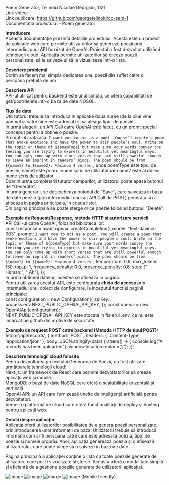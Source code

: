 Poem Generator, Telinoiu Nicolae Georgian, 1121<br />
Link video:<br />
Link publicare: https://github.com/georgetelinoiu/cc-sem-1<br />
Documentația proiectului - Poem generator<br />

**Introducere**<br />
Această documentație prezintă detaliile proiectului. Acesta este un proiect de aplicație web care permite utilizatorilor să genereze poezii prin intermediul unui API furnizat de OpenAI. Proiectul a fost dezvoltat utilizând tehnologii cloud. Aplicația permite utilizatorilor să creeze poezii personalizate, să le salveze și să le vizualizeze într-o listă.

**Descriere problemă**<br />
Dorim sa facem mai simpla dedicarea unei poezii din suflet catre o persoana pretuita de noi.

**Descriere API**<br />
API-ul utilizat pentru backend este unul simplu, ce ofera capabilitati de get/post/delete intr-o baza de date NOSQL.

**Flux de date**<br />
Utilizatorul trebuie sa introduca in aplicatie doua nume (de la cine vine poemul si catre cine este adresat) si sa aleaga tipul de poezie.<br />
In urma alegerii, un API Call catre OpenAI este facut, cu un promt special conceput pentru a obtine o poezie.<br />
Prompt-ul arata asa: `I want you to act as a poet. You will create a poem that evoke emotions and have the power to stir people’s soul. Write on the topic or theme of ${poemType} but make sure your words convey the feeling you are trying to express in beautiful yet meaningful ways. You can only come up with short verses that are still powerful enough to leave an imprint in readers’ minds. The poem should be from ${name1} to ${name2}. Maximum 4 verses.`, unde poemType este tipul de poezie, name1 este primul nume scris de utilizator iar name2 este al doilea nume scris de utilizator.<br />
Doar in urma completarii tuturor campurilor, utilizatorul poate apasa butonul de "Generate".<br />
In urma generarii, se deblocheaza butonul de "Save", care salveaza in baza de date poezia (prin intermediul unui alt API Call de POST) generata si o afiseaza in pagina principala, in coada listei.<br />
Din pagina principala se poate sterge orice poezie folosind butonul "Delete".

**Exemple de Request/Response, metode HTTP si autorizare servicii**<br />
API Call-ul catre OpenAI, folosind biblioteca lor:<br />
const response = await openai.createCompletion({
			model: "text-davinci-003",
			prompt: `I want you to act as a poet. You will create a poem that evoke emotions and have the power to stir people’s soul. Write on the topic or theme of ${poemType} but make sure your words convey the feeling you are trying to express in beautiful yet meaningful ways. You can only come up with short verses that are still powerful enough to leave an imprint in readers’ minds. The poem should be from ${name1} to ${name2}. Maximum 4 verses.`,
			temperature: 0.9,
			max_tokens: 150,
			top_p: 1,
			frequency_penalty: 0.0,
			presence_penalty: 0.6,
			stop: [" Human:", " AI:"],
		});<br />
In urma obtinerii datelor, acestea se afiseaza in pagina.<br />
Pentru utilizarea acestui API, este configurata **cheia de access** prin intermediul unui obiect de configurare, la inceputul functiei paginii principale:<br />
const configuration = new Configuration({
		apiKey: process.env.NEXT_PUBLIC_OPENAI_API_KEY,
	});
	const openai = new OpenAIApi(configuration);<br />
NEXT_PUBLIC_OPENAI_API_KEY este stocata in fisierul .env, ce nu este incarcat pe github din motive de securitate.

**Exemplu de request POST catre backend (Metoda HTTP de tipul POST):**<br />
fetch('/api/records', {
				method: 'POST',
				headers: {
					'Content-Type': 'application/json'
				},
				body: JSON.stringify(data)
			}).then(() => {
				console.log("A records has been uploaded");
				window.location.replace('/');
			});

**Descriere tehnologii cloud folosite**<br />
Pentru dezvoltarea proiectului Generarea de Poezii, au fost utilizate următoarele tehnologii cloud:<br />
Next.js: un framework de React care permite dezvoltatorilor să creeze aplicații web și mobile.<br />
MongoDB: o bază de date NoSQL care oferă o scalabilitate orizontală și verticală.<br />
OpenAI API: un API care furnizează unelte de inteligență artificială pentru dezvoltatori.<br />
Vercel: o platformă de cloud care oferă funcționalități de deploy și hosting pentru aplicații web.

**Detalii despre aplicație:**<br />
Aplicația oferă utilizatorilor posibilitatea de a genera poezii personalizate, prin introducerea unor informații de baza. Utilizatorii trebuie să introducă informații cum ar fi persoana către care este adresată poezia, tipul de poezie si numele propriu. Apoi, aplicația generează poezia și o afișează utilizatorului, care poate alege să o salveze în baza de date.

Pagina principală a aplicației conține o listă cu toate poeziile generate de utilizatori, care pot fi vizualizate și șterse. Aceasta oferă o modalitate simplă și eficientă de a gestiona poeziile generate de utilizatorii aplicației.

![image](https://user-images.githubusercontent.com/81044083/236695204-c66ba181-5f1f-4b0b-8b62-000ce96d3f9a.png)
![image](https://user-images.githubusercontent.com/81044083/236695211-b6ccfd90-1cdf-4df5-9bb3-e2249cb1553d.png)
![image](https://user-images.githubusercontent.com/81044083/236695241-31dfb3d6-8681-46d3-a6de-de24e441c80a.png)
![image](https://user-images.githubusercontent.com/81044083/236695265-8d04dc7a-fa59-4c14-91c3-042ab8201caf.png)
(Mobile friendly)
